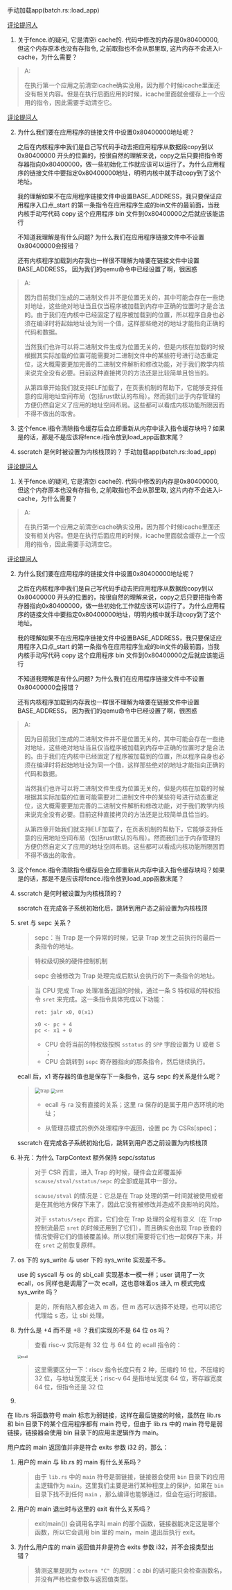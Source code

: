 手动加载app(batch.rs::load_app)

[评论提问人](https://github.com/dunmengjun)

1. 关于fence.i的疑问, 它是清空i cache的. 代码中修改的内存是0x80400000, 但这个内存原本也没有存指令, 之前取指也不会从那里取, 这片内存不会进入i-cache，为什么需要？

> A:
>
> 在执行第一个应用之前清空icache确实没用，因为那个时候icache里面还没有相关内容。但是在执行后面应用的时候，icache里面就会缓存上一个应用的指令，因此需要手动清空它。

[评论提问人](https://github.com/dunmengjun)

2. 为什么我们要在应用程序的链接文件中设置0x80400000地址呢？

   之后在内核程序中我们是自己写代码手动去把应用程序从数据段copy到以 0x80400000 开头的位置的，按很自然的理解来说，copy之后只要把指令寄存器指向0x80400000，做一些初始化工作就应该可以运行了。为什么应用程序的链接文件中要指定0x80400000地址，明明内核中就手动copy到了这个地址。

   我的理解如果不在应用程序链接文件中设置BASE_ADDRESS，我只要保证应用程序入口点_start 的第一条指令在应用程序生成的bin文件的最前面，当我内核手动写代码 copy 这个应用程序 bin 文件到0x80400000之后就应该能运行

   不知道我理解是有什么问题? 为什么我们在应用程序链接文件中不设置0x80400000会报错？

   还有内核程序加载到内存我也一样很不理解为啥要在链接文件中设置BASE_ADDRESS， 因为我们的qemu命令中已经设置了啊，很困惑

> A:
>
> 因为目前我们生成的二进制文件并不是位置无关的，其中可能会存在一些绝对地址，这些绝对地址当且仅当程序被加载到内存中正确的位置时才是合法的。由于我们在内核中已经固定了程序被加载到的位置，所以程序自身也必须在编译时将起始地址设为同一个值，这样那些绝对的地址才能指向正确的代码和数据。
>
> 当然我们也许可以将二进制文件生成为位置无关的，但是内核在加载的时候根据其实际加载的位置可能需要对二进制文件中的某些符号进行动态重定位，这大概需要更加完善的二进制文件解析和修改功能，对于我们教学内核来说完全没有必要。目前这种直接拷贝的方法还是比较简单且恰当的。
>
> 从第四章开始我们就支持ELF加载了，在页表机制的帮助下，它能够支持任意的应用地址空间布局（包括rust默认的布局）。然而我们出于内存管理的方便仍然自定义了应用的地址空间布局。这些都可以看成内核功能所限因而不得不做出的取舍。

3. 这个fence.i指令清除指令缓存后会立即重新从内存中读入指令缓存块吗？如果是的话，那是不是应该将fence.i指令放到load_app函数末尾？

4. sscratch 是何时被设置为内核栈顶的？ 
手动加载app(batch.rs::load_app)

[评论提问人](https://github.com/dunmengjun)

1. 关于fence.i的疑问, 它是清空i cache的. 代码中修改的内存是0x80400000, 但这个内存原本也没有存指令, 之前取指也不会从那里取, 这片内存不会进入i-cache，为什么需要？

> A:
>
> 在执行第一个应用之前清空icache确实没用，因为那个时候icache里面还没有相关内容。但是在执行后面应用的时候，icache里面就会缓存上一个应用的指令，因此需要手动清空它。

[评论提问人](https://github.com/dunmengjun)

2. 为什么我们要在应用程序的链接文件中设置0x80400000地址呢？

   之后在内核程序中我们是自己写代码手动去把应用程序从数据段copy到以 0x80400000 开头的位置的，按很自然的理解来说，copy之后只要把指令寄存器指向0x80400000，做一些初始化工作就应该可以运行了。为什么应用程序的链接文件中要指定0x80400000地址，明明内核中就手动copy到了这个地址。

   我的理解如果不在应用程序链接文件中设置BASE_ADDRESS，我只要保证应用程序入口点_start 的第一条指令在应用程序生成的bin文件的最前面，当我内核手动写代码 copy 这个应用程序 bin 文件到0x80400000之后就应该能运行

   不知道我理解是有什么问题? 为什么我们在应用程序链接文件中不设置0x80400000会报错？

   还有内核程序加载到内存我也一样很不理解为啥要在链接文件中设置BASE_ADDRESS， 因为我们的qemu命令中已经设置了啊，很困惑

> A:
>
> 因为目前我们生成的二进制文件并不是位置无关的，其中可能会存在一些绝对地址，这些绝对地址当且仅当程序被加载到内存中正确的位置时才是合法的。由于我们在内核中已经固定了程序被加载到的位置，所以程序自身也必须在编译时将起始地址设为同一个值，这样那些绝对的地址才能指向正确的代码和数据。
>
> 当然我们也许可以将二进制文件生成为位置无关的，但是内核在加载的时候根据其实际加载的位置可能需要对二进制文件中的某些符号进行动态重定位，这大概需要更加完善的二进制文件解析和修改功能，对于我们教学内核来说完全没有必要。目前这种直接拷贝的方法还是比较简单且恰当的。
>
> 从第四章开始我们就支持ELF加载了，在页表机制的帮助下，它能够支持任意的应用地址空间布局（包括rust默认的布局）。然而我们出于内存管理的方便仍然自定义了应用的地址空间布局。这些都可以看成内核功能所限因而不得不做出的取舍。

3. 这个fence.i指令清除指令缓存后会立即重新从内存中读入指令缓存块吗？如果是的话，那是不是应该将fence.i指令放到load_app函数末尾？

4. sscratch 是何时被设置为内核栈顶的？ 

   sscratch 在完成各子系统初始化后，跳转到用户态之前设置为内核栈顶

5. sret 与 sepc 关系？

   > sepc：当 Trap 是一个异常的时候，记录 Trap 发生之前执行的最后一条指令的地址。

   > 特权级切换的硬件控制机制
   >
   > sepc 会被修改为 Trap 处理完成后默认会执行的下一条指令的地址。

   > 当 CPU 完成 Trap 处理准备返回的时候，通过一条 S 特权级的特权指令 `sret` 来完成。这一条指令具体完成以下功能：
   >
   > ```
   > ret: jalr x0, 0(x1)
   > 
   > x0 <- pc + 4
   > pc <- x1 + 0
   > ```
   >
   > - CPU 会将当前的特权级按照 `sstatus` 的 `SPP` 字段设置为 U 或者 S ；
   > - CPU 会跳转到 `sepc` 寄存器指向的那条指令，然后继续执行。

   ecall 后，x1 寄存器的值也是保存下一条指令，这与 sepc 的关系是什么呢？

   > <img src="./pic/trap_inst.png" alt="trap" style="zoom: 80%;" />
   >
   > <img src="./pic/sret.png" alt="sret" style="zoom: 69%;" />
   >
   > - ecall 与 ra 没有直接的关系；这里 ra 保存的是属于用户态环境的地址；
   >
   > - 从管理员模式的例外处理程序中返回，设置 pc 为 CSRs[spec]；

   

   sscratch 在完成各子系统初始化后，跳转到用户态之前设置为内核栈顶

6. 补充：为什么 TarpContext 额外保持 sepc/sstatus

   > 对于 CSR 而言，进入 Trap 的时候，硬件会立即覆盖掉 `scause/stval/sstatus/sepc` 的全部或是其中一部分。
   >
   > `scause/stval` 的情况是：它总是在 Trap 处理的第一时间就被使用或者是在其他地方保存下来了，因此它没有被修改并造成不良影响的风险。
   >
   > 对于 `sstatus/sepc` 而言，它们会在 Trap 处理的全程有意义（在 Trap 控制流最后 `sret` 的时候还用到了它们），而且确实会出现 Trap 嵌套的情况使得它们的值被覆盖掉。所以我们需要将它们也一起保存下来，并在 `sret` 之前恢复原样。



7. os 下的 sys_write 与 user 下的 sys_write 实现差不多。

   use 的 syscall 与 os 的 sbi_call 实现基本一模一样；user 调用了一次 ecall，os 同样也是调用了一次 ecall，这也意味着os 进入 m 模式完成 sys_write 吗？

   > 是的，所有陷入都会进入 m 态，但 m 态可以选择不处理，也可以把它代理给 s 态，让 sbi 处理。



8. 为什么是 +4 而不是 +8 ？我们实现的不是 64 位 os 吗？

   > 查看 risc-v 实际是有 32 位 与 64 位 的 ecall 指令的：

   <img src="./pic\ecall.png" alt="ecall" style="zoom:50%;" />

   > 这里需要区分一下：riscv 指令长度只有 2 种，压缩的 16 位，不压缩的 32 位，与地址宽度无关；risc-v 64 是指地址宽度 64 位，寄存器宽度 64 位，但指令还是 32 位



9. 

   在 lib.rs 将函数符号 main 标志为弱链接，这样在最后链接的时候，虽然在 lib.rs 和 bin 目录下的某个应用程序都有 main 符号，但由于 lib.rs 中的 main 符号是弱链接，链接器会使用 bin 目录下的应用主逻辑作为 main。

   用户库的 main 返回值并非是符合 exits 参数 i32 的，那么：

   1. 用户的 main 与 lib.rs 的 main 有什么关系吗？

      > 由于 `lib.rs` 中的 `main` 符号是弱链接，链接器会使用 `bin` 目录下的应用主逻辑作为 `main`。这里我们主要是进行某种程度上的保护，如果在 `bin` 目录下找不到任何 `main` ，那么编译也能够通过，但会在运行时报错。

   2. 用户的 main 退出时与这里的 exit 有什么关系吗？

      > exit(main()) 会调用名字叫 main 的那个函数，链接器能决定这是哪个函数，所以它会调用 bin 里的 main，main 退出后执行 exit。

   3. 为什么用户库的 main 返回值并非是符合 exits 参数 i32，并不会报类型出错？

      > 猜测这里是因为 `extern "C" `的原因：c abi 的话可能只会检查函数名，并没有严格检查参数与返回值类型。